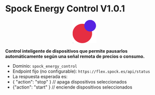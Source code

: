 # Spock Energy Control V1.0.1

<p align="center">
  <img src="https://github.com/Spock-p2p/ha-hacs-energy-control/blob/main/logo.png" width="75"/>
</p>

**Control inteligente de dispositivos que permite pausarlos automáticamente según una señal remota de precios o consumo.**

- Dominio: `spock_energy_control`
- Endpoint fijo (no configurable): `https://flex.spock.es/api/status`
- La respuesta esperada es:
-   { "action": "stop" }  // apaga dispositivos seleccionados
-   {"action": "start" } // enciende dispositivos seleccionados
